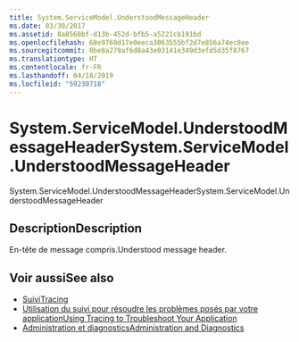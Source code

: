 ```yaml
---
title: System.ServiceModel.UnderstoodMessageHeader
ms.date: 03/30/2017
ms.assetid: 8a8560bf-d13b-452d-bfb5-a5221cb191bd
ms.openlocfilehash: 68e9769d17e0eeca3063555bf2d7e856a74ec8ee
ms.sourcegitcommit: 0be8a279af6d8a43e03141e349d3efd5d35f8767
ms.translationtype: HT
ms.contentlocale: fr-FR
ms.lasthandoff: 04/18/2019
ms.locfileid: "59230718"
---
```

# <a name="systemservicemodelunderstoodmessageheader"></a><span data-ttu-id="250dd-102">System.ServiceModel.UnderstoodMessageHeader</span><span class="sxs-lookup"><span data-stu-id="250dd-102">System.ServiceModel.UnderstoodMessageHeader</span></span>
<span data-ttu-id="250dd-103">System.ServiceModel.UnderstoodMessageHeader</span><span class="sxs-lookup"><span data-stu-id="250dd-103">System.ServiceModel.UnderstoodMessageHeader</span></span>  
  
## <a name="description"></a><span data-ttu-id="250dd-104">Description</span><span class="sxs-lookup"><span data-stu-id="250dd-104">Description</span></span>  
 <span data-ttu-id="250dd-105">En-tête de message compris.</span><span class="sxs-lookup"><span data-stu-id="250dd-105">Understood message header.</span></span>  
  
## <a name="see-also"></a><span data-ttu-id="250dd-106">Voir aussi</span><span class="sxs-lookup"><span data-stu-id="250dd-106">See also</span></span>

- [<span data-ttu-id="250dd-107">Suivi</span><span class="sxs-lookup"><span data-stu-id="250dd-107">Tracing</span></span>](../../../../../docs/framework/wcf/diagnostics/tracing/index.md)
- [<span data-ttu-id="250dd-108">Utilisation du suivi pour résoudre les problèmes posés par votre application</span><span class="sxs-lookup"><span data-stu-id="250dd-108">Using Tracing to Troubleshoot Your Application</span></span>](../../../../../docs/framework/wcf/diagnostics/tracing/using-tracing-to-troubleshoot-your-application.md)
- [<span data-ttu-id="250dd-109">Administration et diagnostics</span><span class="sxs-lookup"><span data-stu-id="250dd-109">Administration and Diagnostics</span></span>](../../../../../docs/framework/wcf/diagnostics/index.md)
